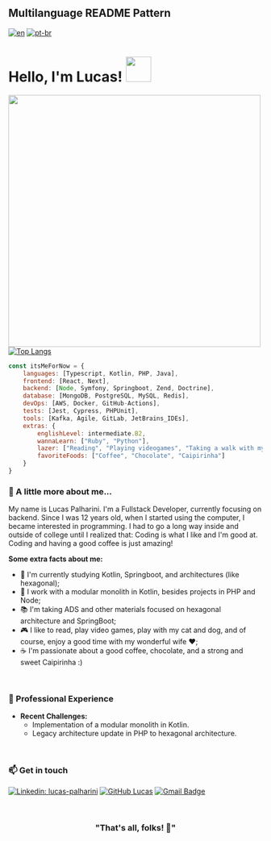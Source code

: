 
## Multilanguage README Pattern
[![en](https://img.shields.io/badge/lang-en-red.svg)](https://github.com/pipas2309/pipas2309/blob/main/README.md)
[![pt-br](https://img.shields.io/badge/lang-pt--br-green.svg)](https://github.com/pipas2309/pipas2309/blob/main/README.pt-br.md)

# Hello, I'm Lucas! <img src="https://media.giphy.com/media/mGcNjsfWAjY5AEZNw6/giphy.gif" width="50">

[<img align="left" width=500px src="https://user-images.githubusercontent.com/97993001/170432301-e13759f0-6cdc-4265-8926-b4865f632ba6.png">](https://github.com/pipas2309)

[![Top Langs](https://github-readme-stats.vercel.app/api/top-langs/?username=pipas2309)](https://github.com/pipas2309)

```Javascript
const itsMeForNow = {
    languages: [Typescript, Kotlin, PHP, Java],
    frontend: [React, Next],
    backend: [Node, Symfony, Springboot, Zend, Doctrine],
    database: [MongoDB, PostgreSQL, MySQL, Redis],
    devOps: [AWS, Docker, GitHub-Actions],
    tests: [Jest, Cypress, PHPUnit],
    tools: [Kafka, Agile, GitLab, JetBrains_IDEs],
    extras: {
        englishLevel: intermediate.B2,
        wannaLearn: ["Ruby", "Python"],
        lazer: ["Reading", "Playing videogames", "Taking a walk with my loved ones and pets"],
        favoriteFoods: ["Coffee", "Chocolate", "Caipirinha"]
    }
} 
```

### 🌱 A little more about me...

My name is Lucas Palharini. I'm a Fullstack Developer, currently focusing on backend. Since I was 12 years old, when I started using the computer, I became interested in programming. I had to go a long way inside and outside of college until I realized that: Coding is what I like and I'm good at. Coding and having a good coffee is just amazing!

**Some extra facts about me:**

-    🌱 I'm currently studying Kotlin, Springboot, and architectures (like hexagonal);
-    💞️ I work with a modular monolith in Kotlin, besides projects in PHP and Node;
-    📚 I'm taking ADS and other materials focused on hexagonal architecture and SpringBoot;
-    🎮 I like to read, play video games, play with my cat and dog, and of course, enjoy a good time with my wonderful wife ♥;
-    ☕ I'm passionate about a good coffee, chocolate, and a strong and sweet Caipirinha :)

<br>

### 💼 Professional Experience

-   **Recent Challenges:**
    -   Implementation of a modular monolith in Kotlin.
    -   Legacy architecture update in PHP to hexagonal architecture.

<br>

### 📫 Get in touch

[![Linkedin: lucas-palharini](https://img.shields.io/badge/-LucasPalharini-blue?style=flat-square&logo=Linkedin&logoColor=white&link=https://www.linkedin.com/in/lucas-palharini/)](https://www.linkedin.com/in/lucas-palharini/)   [![GitHub Lucas](https://img.shields.io/github/followers/pipas2309?label=follow&style=social)](https://github.com/pipas2309) [![Gmail Badge](https://img.shields.io/badge/-Gmail-c14438?style=flat&logo=Gmail&logoColor=white&link=mailto:rebeccamanzi@gmail.com)](mailto:bazezimo42@gmail.com)

<br>

<h3 align="center" size=32>"That's all, folks! 🐰"</h3> 
